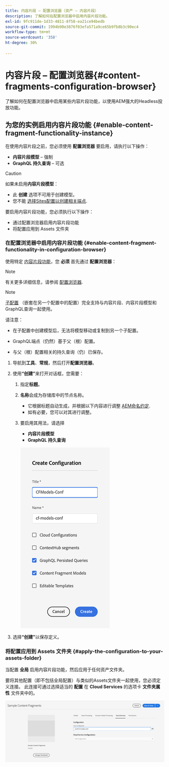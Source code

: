 ```yaml
---
title: 内容片段 — 配置浏览器（资产 — 内容片段）
description: 了解如何在配置浏览器中启用内容片段功能。
exl-id: 9fc911de-1d33-4811-8f58-ea21ce94bedb
source-git-commit: 1994b90e3876f03efa571a9ce65b9fb8b3c90ec4
workflow-type: tm+mt
source-wordcount: '358'
ht-degree: 30%

---
```


# 内容片段 – 配置浏览器{#content-fragments-configuration-browser}

了解如何在配置浏览器中启用某些内容片段功能，以使用AEM强大的Headless投放功能。

## 为您的实例启用内容片段功能 {#enable-content-fragment-functionality-instance}

在使用内容片段之前，您必须使用 **配置浏览器** 要启用，请执行以下操作：

* **内容片段模型** – 强制
* **GraphQL 持久查询** – 可选

>[!CAUTION]
>
>如果未启用&#x200B;**内容片段模型**：
>
>* 此 **创建** 选项不可用于创建模型。
>* 您不能 [选择Sites配置以创建相关端点](/help/headless/graphql-api/graphql-endpoint.md).

要启用内容片段功能，您必须执行以下操作：

* 通过配置浏览器启用内容片段功能
* 将配置应用到 Assets 文件夹

### 在配置浏览器中启用内容片段功能 {#enable-content-fragment-functionality-in-configuration-browser}

使用特定 [内容片段功能](#creating-a-content-fragment-model)，您 **必须** 首先通过 **配置浏览器**：

>[!NOTE]
>
>有关更多详细信息，请参阅 [配置浏览器](/help/implementing/developing/introduction/configurations.md#using-configuration-browser).

>[!NOTE]
>
>[子配置](/help/implementing/developing/introduction/configurations.md#configuration-resolution) （嵌套在另一个配置中的配置）完全支持与内容片段、内容片段模型和GraphQL查询一起使用。
>
>请注意：
>
>
>* 在子配置中创建模型后，无法将模型移动或复制到另一个子配置。
>
>* GraphQL端点（仍然）基于父（根）配置。
>
>* 与父（根）配置相关的持久查询（仍）已保存。


1. 导航到&#x200B;**工具**、**常规**，然后打开&#x200B;**配置浏览器**。

1. 使用&#x200B;**“创建”**&#x200B;来打开对话框，您需要：

   1. 指定&#x200B;**标题**。
   1. **名称**&#x200B;会成为存储库中的节点名称。
      * 它根据标题自动生成，并根据以下内容进行调整 [AEM命名约定](/help/implementing/developing/introduction/naming-conventions.md).
      * 如有必要，您可以对其进行调整。
   1. 要启用其用法，请选择
      * **内容片段模型**
      * **GraphQL 持久查询**

      ![定义配置](assets/cfm-conf-01.png)

1. 选择&#x200B;**“创建”**&#x200B;以保存定义。

<!-- 1. Select the location appropriate to your website. -->

### 将配置应用到 Assets 文件夹 {#apply-the-configuration-to-your-assets-folder}

当配置 **全局** 启用内容片段功能，然后应用于任何资产文件夹。

要将其他配置（即不包括全局配置）与类似的Assets文件夹一起使用，您必须定义连接。 此连接可通过选择适当的 **配置** 在 **Cloud Services** 的选项卡 **文件夹属性** 文件夹中的。

![应用配置](assets/cfm-conf-02.png)
